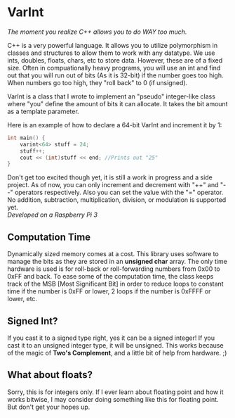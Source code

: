 # VarInt
<i>The moment you realize C++ allows you to do WAY too much.</i>

C++ is a very powerful language. It allows you to utilize polymorphism in classes and structures to allow them to work with any datatype. We use ints, doubles, floats, chars, etc to store data. However, these are of a fixed size. Often in compuationally heavy programs, you will use an int and find out that you will run out of bits (As it is 32-bit) if the number goes too high. When numbers go too high, they "roll back" to 0 (if unsigned).

VarInt is a class that I wrote to implement an "pseudo" integer-like class where "you" define the amount of bits it can allocate. It takes the bit amount as a template parameter.

Here is an example of how to declare a 64-bit VarInt and increment it by 1:
```c++
int main() {
	varint<64> stuff = 24;
	stuff++;
	cout << (int)stuff << end; //Prints out "25"
}
```
Don't get too excited though yet, it is still a work in progress and a side project. As of now, you can only increment and decrement with "++" and "--" operators respectively. Also you can set the value with the "=" operator. No addition, subtraction, multiplication, division, or modulation is supported yet.
</br><i>Developed on a Raspberry Pi 3</i>

<h2>Computation Time</h2>
Dynamically sized memory comes at a cost. This library uses software to manage the bits as they are stored in an <b>unsigned char</b> array. The only time hardware is used is for roll-back or roll-forwarding numbers from 0x00 to 0xFF and back. To ease some of the computation time, the class keeps track of the MSB [Most Significant Bit] in order to reduce loops to constant time if the number is 0xFF or lower, 2 loops if the number is 0xFFFF or lower, etc.
<h2>Signed Int?</h2>
If you cast it to a signed type right, yes it can be a signed integer! If you cast it to an unsigned integer type, it will be unsigned. This works because of the magic of <b>Two's Complement</b>, and a little bit of help from hardware. ;)
<h2>What about floats?</h2>
Sorry, this is for integers only. If I ever learn about floating point and how it works bitwise, I may consider doing something like this for floating point. But don't get your hopes up.
